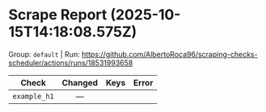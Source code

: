 # Scrape Report (2025-10-15T14:18:08.575Z)

Group: `default`  |  Run: https://github.com/AlbertoRoca96/scraping-checks-scheduler/actions/runs/18531993658

| Check | Changed | Keys | Error |
|---|:---:|:--|:--|
| `example_h1` | — |  |  |
